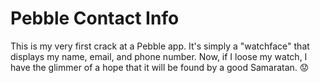 Pebble Contact Info
===================

This is my very first crack at a Pebble app.  It's simply a "watchface"
that displays my name, email, and phone number.  Now, if I loose my
watch, I have the glimmer of a hope that it will be found by a good
Samaratan. :worried:
